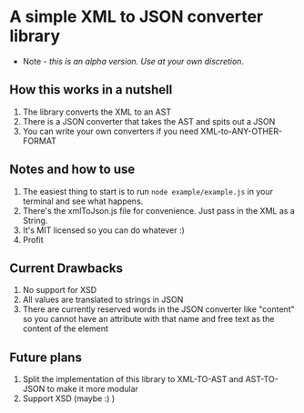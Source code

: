 # A simple XML to JSON converter library
* Note - _this is an *alpha* version. Use at your own discretion_.

## How this works in a nutshell
1. The library converts the XML to an AST
2. There is a JSON converter that takes the AST and spits out a JSON
3. You can write your own converters if you need XML-to-ANY-OTHER-FORMAT

## Notes and how to use
1. The easiest thing to start is to run `node example/example.js` in your terminal and see what happens.
2. There's the xmlToJson.js file for convenience. Just pass in the XML as a String.
3. It's MIT licensed so you can do whatever :)
4. Profit

## Current Drawbacks
1. No support for XSD
2. All values are translated to strings in JSON
3. There are currently reserved words in the JSON converter like "content" so you cannot have an attribute with that name and free text as the content of the element

## Future plans
1. Split the implementation of this library to XML-TO-AST and AST-TO-JSON to make it more modular
2. Support XSD (maybe :) )

